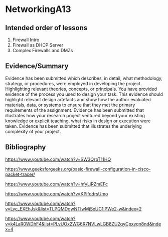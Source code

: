 # NetworkingA13
## Intended order of lessons
1. Firewall Intro
2. Firewall as DHCP Server
3. Complex Firewalls and DMZs
## Evidence/Summary
Evidence has been submitted which describes, in detail, what methodology, strategy, or procedures, were employed in developing the project. Highlighting relevant theories, concepts, or principals. 
You have provided evidence of the process you used to design your task. This evidence should highlight relevant design artefacts and show how the author evaluated materials, data, or systems to ensure that they met the primary requirements of the assignment. 
Evidence has been submitted that illustrates how your research project ventured beyond your existing knowledge or explicit teaching, what risks in design or execution were taken. 
Evidence has been submitted that illustrates the underlying complexity of your project. 




## Bibliography
https://www.youtube.com/watch?v=SW3QrbT11HQ

https://www.geeksforgeeks.org/basic-firewall-configuration-in-cisco-packet-tracer/

https://www.youtube.com/watch?v=hfyLjRZmEFc

https://www.youtube.com/watch?v=KPifddrsUmo

https://www.youtube.com/watch?v=Lyc_EXEhJsk&list=TLPQMDgwNTIwMjSxUC1iPWe2-w&index=2

https://www.youtube.com/watch?v=k4LaR0WDhF4&list=PLvUOx2WG6R7NVLwLGB8ZU2qyCpxyqn8nd&index=4
